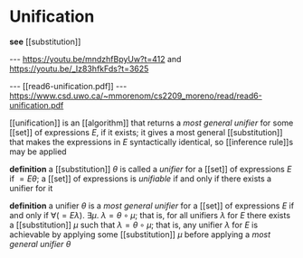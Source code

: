 # Unification

**see** [[substitution]]

--- <https://youtu.be/mndzhfBpyUw?t=412> and <https://youtu.be/_Iz83hfkFds?t=3625>

--- [[read6-unification.pdf]] --- <https://www.csd.uwo.ca/~mmorenom/cs2209_moreno/read/read6-unification.pdf>

[[unification]] is an [[algorithm]] that returns a _most general unifier_ for some [[set]] of expressions $E$, if it exists; it gives a most general [[substitution]] that makes the expressions in $E$ syntactically identical, so [[inference rule]]s may be applied

**definition** a [[substitution]] $\theta$ is called a _unifier_ for a [[set]] of expressions $E$ if $= E\theta$; a [[set]] of expressions is _unifiable_ if and only if there exists a unifier for it

**definition** a unifier $\theta$ is a _most general unifier_ for a [[set]] of expressions $E$ if and only if $\forall (= E\lambda).\ \exists \mu.\ \lambda = \theta \circ \mu$; that is, for all unifiers $\lambda$ for $E$ there exists a [[substitution]] $\mu$ such that $\lambda = \theta \circ \mu$; that is, any unifier $\lambda$ for $E$ is achievable by applying some [[substitution]] $\mu$ before applying a _most general unifier_ $\theta$
